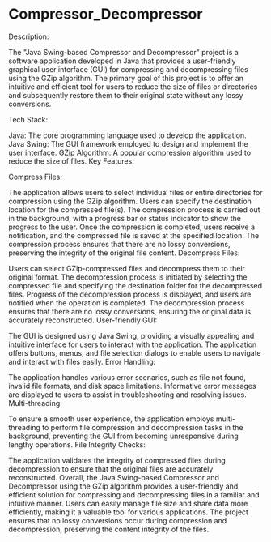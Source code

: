 # Compressor_Decompressor

Description:

The "Java Swing-based Compressor and Decompressor" project is a software application developed in Java that provides a user-friendly graphical user interface (GUI) for compressing and decompressing files using the GZip algorithm. The primary goal of this project is to offer an intuitive and efficient tool for users to reduce the size of files or directories and subsequently restore them to their original state without any lossy conversions.

Tech Stack:

Java: The core programming language used to develop the application.
Java Swing: The GUI framework employed to design and implement the user interface.
GZip Algorithm: A popular compression algorithm used to reduce the size of files.
Key Features:

Compress Files:

The application allows users to select individual files or entire directories for compression using the GZip algorithm.
Users can specify the destination location for the compressed file(s).
The compression process is carried out in the background, with a progress bar or status indicator to show the progress to the user.
Once the compression is completed, users receive a notification, and the compressed file is saved at the specified location.
The compression process ensures that there are no lossy conversions, preserving the integrity of the original file content.
Decompress Files:

Users can select GZip-compressed files and decompress them to their original format.
The decompression process is initiated by selecting the compressed file and specifying the destination folder for the decompressed files.
Progress of the decompression process is displayed, and users are notified when the operation is completed.
The decompression process ensures that there are no lossy conversions, ensuring the original data is accurately reconstructed.
User-friendly GUI:

The GUI is designed using Java Swing, providing a visually appealing and intuitive interface for users to interact with the application.
The application offers buttons, menus, and file selection dialogs to enable users to navigate and interact with files easily.
Error Handling:

The application handles various error scenarios, such as file not found, invalid file formats, and disk space limitations.
Informative error messages are displayed to users to assist in troubleshooting and resolving issues.
Multi-threading:

To ensure a smooth user experience, the application employs multi-threading to perform file compression and decompression tasks in the background, preventing the GUI from becoming unresponsive during lengthy operations.
File Integrity Checks:

The application validates the integrity of compressed files during decompression to ensure that the original files are accurately reconstructed.
Overall, the Java Swing-based Compressor and Decompressor using the GZip algorithm provides a user-friendly and efficient solution for compressing and decompressing files in a familiar and intuitive manner. Users can easily manage file size and share data more efficiently, making it a valuable tool for various applications. The project ensures that no lossy conversions occur during compression and decompression, preserving the content integrity of the files.
